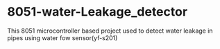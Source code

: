 # 8051-water-Leakage_detector
This 8051 microcontroller based project used to detect water leakage in pipes using water fow sensor(yf-s201)
